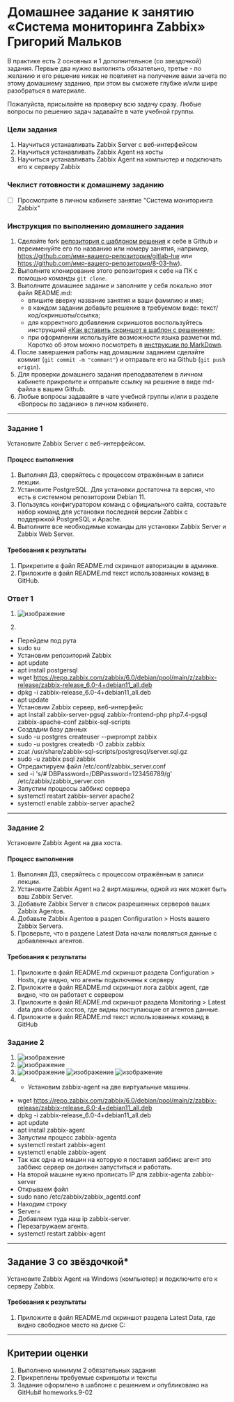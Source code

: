 # Домашнее задание к занятию «Система мониторинга Zabbix» Григорий Мальков

В практике есть 2 основных и 1 дополнительное (со звездочкой) задания. Первые два нужно выполнять обязательно, третье - по желанию и его решение никак не повлияет на получение вами зачета по этому домашнему заданию, при этом вы сможете глубже и/или шире разобраться в материале. 

Пожалуйста, присылайте на проверку всю задачу сразу. Любые вопросы по решению задач задавайте в чате учебной группы.

### Цели задания
1. Научиться устанавливать Zabbix Server c веб-интерфейсом
2. Научиться устанавливать Zabbix Agent на хосты
3. Научиться устанавливать Zabbix Agent на компьютер и подключать его к серверу Zabbix 

### Чеклист готовности к домашнему заданию
- [ ] Просмотрите в личном кабинете занятие "Система мониторинга Zabbix" 

### Инструкция по выполнению домашнего задания

1. Сделайте fork [репозитория c шаблоном решения](https://github.com/netology-code/sys-pattern-homework) к себе в Github и переименуйте его по названию или номеру занятия, например, https://github.com/имя-вашего-репозитория/gitlab-hw или https://github.com/имя-вашего-репозитория/8-03-hw).
2. Выполните клонирование этого репозитория к себе на ПК с помощью команды `git clone`.
3. Выполните домашнее задание и заполните у себя локально этот файл README.md:
   - впишите вверху название занятия и ваши фамилию и имя;
   - в каждом задании добавьте решение в требуемом виде: текст/код/скриншоты/ссылка;
   - для корректного добавления скриншотов воспользуйтесь инструкцией [«Как вставить скриншот в шаблон с решением»](https://github.com/netology-code/sys-pattern-homework/blob/main/screen-instruction.md);
   - при оформлении используйте возможности языка разметки md. Коротко об этом можно посмотреть в [инструкции по MarkDown](https://github.com/netology-code/sys-pattern-homework/blob/main/md-instruction.md).
4. После завершения работы над домашним заданием сделайте коммит (`git commit -m "comment"`) и отправьте его на Github (`git push origin`).
5. Для проверки домашнего задания преподавателем в личном кабинете прикрепите и отправьте ссылку на решение в виде md-файла в вашем Github.
6. Любые вопросы задавайте в чате учебной группы и/или в разделе «Вопросы по заданию» в личном кабинете.

---

### Задание 1 

Установите Zabbix Server с веб-интерфейсом.

#### Процесс выполнения
1. Выполняя ДЗ, сверяйтесь с процессом отражённым в записи лекции.
2. Установите PostgreSQL. Для установки достаточна та версия, что есть в системном репозитороии Debian 11.
3. Пользуясь конфигуратором команд с официального сайта, составьте набор команд для установки последней версии Zabbix с поддержкой PostgreSQL и Apache.
4. Выполните все необходимые команды для установки Zabbix Server и Zabbix Web Server.

#### Требования к результаты 
1. Прикрепите в файл README.md скриншот авторизации в админке.
2. Приложите в файл README.md текст использованных команд в GitHub.

### Ответ 1

1. ![изображение](https://github.com/Gr1ck01/homeworks.9-02/assets/56309750/448f5c20-8448-42de-b7ef-dd3e6fdc2931)
   
2.
- Перейдем под рута
- sudo su
- Установим репозиторий Zabbix
- apt update
- apt install postgersql
- wget https://repo.zabbix.com/zabbix/6.0/debian/pool/main/z/zabbix-release/zabbix-release_6.0-4+debian11_all.deb
- dpkg -i zabbix-release_6.0-4+debian11_all.deb
- apt update
- Установим Zabbix сервер, веб-интерфейс
- apt install zabbix-server-pgsql zabbix-frontend-php php7.4-pgsql zabbix-apache-conf zabbix-sql-scripts
- Создадим базу данных
- sudo -u postgres createuser --pwprompt zabbix
- sudo -u postgres createdb -O zabbix zabbix
- zcat /usr/share/zabbix-sql-scripts/postgresql/server.sql.gz
- sudo -u zabbix psql zabbix
- Отредактируем файл /etc/conf/zabbix_server.conf
- sed -i 's/# DBPassword=/DBPassword=123456789/g' /etc/zabbix/zabbix_server.con
- Запустим процессы заббикс сервера
- systemctl restart zabbix-server apache2
- systemctl enable zabbix-server apache2

---

### Задание 2 

Установите Zabbix Agent на два хоста.

#### Процесс выполнения
1. Выполняя ДЗ, сверяйтесь с процессом отражённым в записи лекции.
2. Установите Zabbix Agent на 2 вирт.машины, одной из них может быть ваш Zabbix Server.
3. Добавьте Zabbix Server в список разрешенных серверов ваших Zabbix Agentов.
4. Добавьте Zabbix Agentов в раздел Configuration > Hosts вашего Zabbix Servera.
5. Проверьте, что в разделе Latest Data начали появляться данные с добавленных агентов.

#### Требования к результаты 
1. Приложите в файл README.md скриншот раздела Configuration > Hosts, где видно, что агенты подключены к серверу
2. Приложите в файл README.md скриншот лога zabbix agent, где видно, что он работает с сервером
3. Приложите в файл README.md скриншот раздела Monitoring > Latest data для обоих хостов, где видны поступающие от агентов данные.
4. Приложите в файл README.md текст использованных команд в GitHub

### Задание 2 

1. ![изображение](https://github.com/Gr1ck01/homeworks.9-02/assets/56309750/930ff882-df55-4379-aca9-62770829ce06)
2. ![изображение](https://github.com/Gr1ck01/homeworks.9-02/assets/56309750/f51ed728-1e9a-4320-a232-fcbb84eb5e3a)
3. ![изображение](https://github.com/Gr1ck01/homeworks.9-02/assets/56309750/dac2e95d-28a4-4a90-9169-771832a4cf16)
   ![изображение](https://github.com/Gr1ck01/homeworks.9-02/assets/56309750/b7076133-457b-4d9e-b3ab-61399979dd6f)
   ![изображение](https://github.com/Gr1ck01/homeworks.9-02/assets/56309750/6b1f7e1a-3418-4d8d-ab39-216fdd2a550d)
4.   - Установим zabbix-agent на две виртуальные машины.
- wget https://repo.zabbix.com/zabbix/6.0/debian/pool/main/z/zabbix-release/zabbix-release_6.0-4+debian11_all.deb
- dpkg -i zabbix-release_6.0-4+debian11_all.deb
- apt update
- apt install zabbix-agent
- Запустим процесс zabbix-agenta
- systemctl restart zabbix-agent
- systemctl enable zabbix-agent
- Так как одна из машин на которую я поставил заббикс агент это заббикс сервер он должен запуститься и работать.
- На второй машине нужно прописать IP для zabbix-agenta zabbix-server
- Открываем файл
- sudo nano /etc/zabbix/zabbix_agentd.conf
- Находим строку 
- Server=
- Добавляем туда наш ip zabbix-server.
- Перезагружаем агента.
- systemctl restart zabbix-agent


---
## Задание 3 со звёздочкой*
Установите Zabbix Agent на Windows (компьютер) и подключите его к серверу Zabbix.

#### Требования к результаты 
1. Приложите в файл README.md скриншот раздела Latest Data, где видно свободное место на диске C:
--- 

## Критерии оценки

1. Выполнено минимум 2 обязательных задания
2. Прикреплены требуемые скриншоты и тексты 
3. Задание оформлено в шаблоне с решением и опубликовано на GitHub# homeworks.9-02
